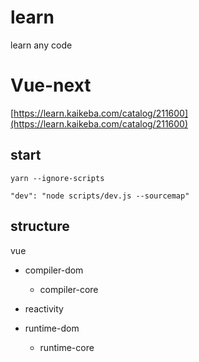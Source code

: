# learn

learn any code

# Vue-next

[https://learn.kaikeba.com/catalog/211600](https://learn.kaikeba.com/catalog/211600)

## start

`yarn --ignore-scripts`

`"dev": "node scripts/dev.js --sourcemap"`

## structure

vue

- compiler-dom

  - compiler-core

- reactivity

- runtime-dom

  - runtime-core
